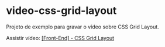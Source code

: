 # video-css-grid-layout
Projeto de exemplo para gravar o vídeo sobre CSS Grid Layout.

Assistir vídeo: [[Front-End] - CSS Grid Layout](https://www.youtube.com/watch?v=HBlBNAtFcdw)
